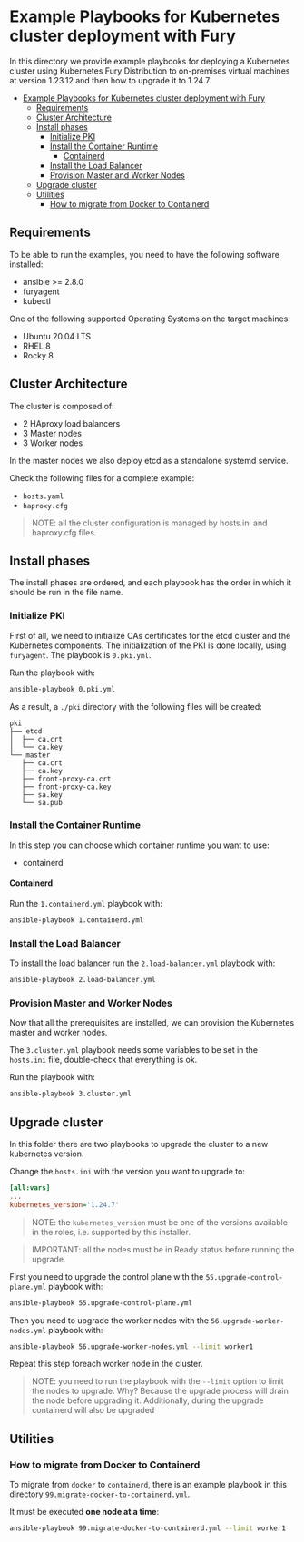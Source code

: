 # Example Playbooks for Kubernetes cluster deployment with Fury

In this directory we provide example playbooks for deploying a Kubernetes cluster using Kubernetes Fury Distribution
to on-premises virtual machines at version 1.23.12 and then how to upgrade it to 1.24.7.

- [Example Playbooks for Kubernetes cluster deployment with Fury](#example-playbooks-for-kubernetes-cluster-deployment-with-fury)
  - [Requirements](#requirements)
  - [Cluster Architecture](#cluster-architecture)
  - [Install phases](#install-phases)
    - [Initialize PKI](#initialize-pki)
    - [Install the Container Runtime](#install-the-container-runtime)
      - [Containerd](#containerd)
    - [Install the Load Balancer](#install-the-load-balancer)
    - [Provision Master and Worker Nodes](#provision-master-and-worker-nodes)
  - [Upgrade cluster](#upgrade-cluster)
  - [Utilities](#utilities)
    - [How to migrate from Docker to Containerd](#how-to-migrate-from-docker-to-containerd)

## Requirements

To be able to run the examples, you need to have the following software installed:

- ansible >= 2.8.0
- furyagent
- kubectl

One of the following supported Operating Systems on the target machines:

- Ubuntu 20.04 LTS
- RHEL 8
- Rocky 8

## Cluster Architecture

The cluster is composed of:

- 2 HAproxy load balancers
- 3 Master nodes
- 3 Worker nodes

In the master nodes we also deploy etcd as a standalone systemd service.

Check the following files for a complete example:

- `hosts.yaml`
- `haproxy.cfg`

> NOTE: all the cluster configuration is managed by hosts.ini and haproxy.cfg files.

## Install phases

The install phases are ordered, and each playbook has the order in which it should be run in the file name.

### Initialize PKI

First of all, we need to initialize CAs certificates for the etcd cluster and the Kubernetes components.
The initialization of the PKI is done locally, using `furyagent`. The playbook is `0.pki.yml`.

Run the playbook with:

```bash
ansible-playbook 0.pki.yml
```

As a result, a `./pki` directory with the following files will be created:

```text
pki
├── etcd
│  ├── ca.crt
│  └── ca.key
└── master
   ├── ca.crt
   ├── ca.key
   ├── front-proxy-ca.crt
   ├── front-proxy-ca.key
   ├── sa.key
   └── sa.pub
```

### Install the Container Runtime

In this step you can choose which container runtime you want to use:

- containerd

#### Containerd

Run the `1.containerd.yml` playbook with:

```bash
ansible-playbook 1.containerd.yml
```

### Install the Load Balancer

To install the load balancer run the `2.load-balancer.yml` playbook with:

```bash
ansible-playbook 2.load-balancer.yml
```

### Provision Master and Worker Nodes

Now that all the prerequisites are installed, we can provision the Kubernetes master and worker nodes.

The `3.cluster.yml` playbook needs some variables to be set in the `hosts.ini` file, double-check that everything is ok.

Run the playbook with:

```bash
ansible-playbook 3.cluster.yml
```

## Upgrade cluster

In this folder there are two playbooks to upgrade the cluster to a new kubernetes version.

Change the `hosts.ini` with the version you want to upgrade to:

```ini
[all:vars]
...
kubernetes_version='1.24.7'
```

> NOTE: the `kubernetes_version` must be one of the versions available in the roles, i.e. supported by this installer.
<!-- spacer -->
> IMPORTANT: all the nodes must be in Ready status before running the upgrade.

First you need to upgrade the control plane with the `55.upgrade-control-plane.yml` playbook with:

```bash
ansible-playbook 55.upgrade-control-plane.yml
```

Then you need to upgrade the worker nodes with the `56.upgrade-worker-nodes.yml` playbook with:

```bash
ansible-playbook 56.upgrade-worker-nodes.yml --limit worker1
```

Repeat this step foreach worker node in the cluster.

> NOTE: you need to run the playbook with the `--limit` option to limit the nodes to upgrade. Why? Because the upgrade
> process will drain the node before upgrading it.
> Additionally, during the upgrade containerd will also be upgraded

## Utilities

### How to migrate from Docker to Containerd

To migrate from `docker` to `containerd`, there is an example playbook in this directory `99.migrate-docker-to-containerd.yml`.

It must be executed **one node at a time**:

```bash
ansible-playbook 99.migrate-docker-to-containerd.yml --limit worker1
```
